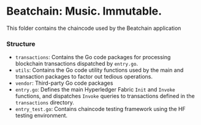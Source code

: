 # Beatchain: Music. Immutable.

This folder contains the chaincode used by the Beatchain application

### Structure

* `transactions`: Contains the Go code packages for processing blockchain transactions dispatched by `entry.go`.
* `utils`: Contains the Go code utility functions used by the main and transaction packages to factor out tedious operations.
* `vendor`: Third-party Go code packages
* `entry.go`: Defines the main Hyperledger Fabric `Init` and `Invoke` functions, and dispatches `Invoke` queries to 
    transactions defined in the `transactions` directory.
* `entry_test.go`: Contains chaincode testing framework using the HF testing environment.


